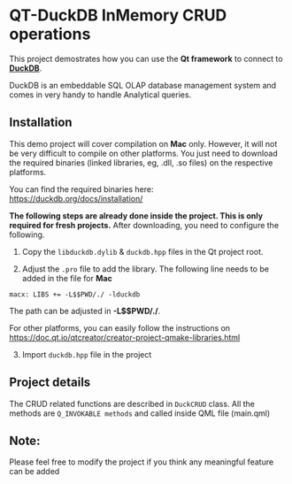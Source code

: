 # QT-DuckDB InMemory CRUD operations

This project demostrates how you can use the **Qt framework** to connect to [**DuckDB**](https://duckdb.org/).

DuckDB is an embeddable SQL OLAP database management system and comes in very handy to handle Analytical queries.

## Installation

This demo project will cover compilation on **Mac** only. However, it will not be very difficult to compile on other platforms. You just need to download the required binaries (linked libraries, eg, .dll, .so files) on the respective platforms.

You can find the required binaries here: https://duckdb.org/docs/installation/

**The following steps are already done inside the project. This is only required for fresh projects.** After downloading, you need to configure the following.

1. Copy the `libduckdb.dylib` & `duckdb.hpp` files in the Qt project root.

2. Adjust the `.pro` file to add the library. The following line needs to be added in the file for **Mac**

```
macx: LIBS += -L$$PWD/./ -lduckdb
```

The path can be adjusted in **-L\$\$PWD/./**.

For other platforms, you can easily follow the instructions on https://doc.qt.io/qtcreator/creator-project-qmake-libraries.html

3. Import `duckdb.hpp` file in the project

## Project details

The CRUD related functions are described in `DuckCRUD` class. All the methods are `Q_INVOKABLE methods` and called inside QML file (main.qml)

## Note:

Please feel free to modify the project if you think any meaningful feature can be added
